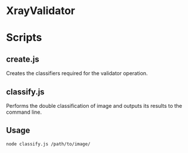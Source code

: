 # XrayValidator

Scripts 
=======
create.js
--------- 
Creates the classifiers required for the validator operation.

classify.js
-----------
Performs the double classification of image and outputs its results to the command line.

Usage
-----
`node classify.js /path/to/image/`
